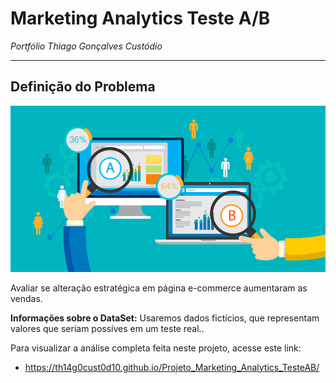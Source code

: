 # **Marketing Analytics Teste A/B**
*Portfólio Thiago Gonçalves Custódio*

---

## **Definição do Problema**

![](testeab.png)

Avaliar se alteração estratégica em página e-commerce aumentaram as vendas.

**Informações sobre o DataSet:** Usaremos dados fictícios, que representam valores que seriam possíves em um teste real..

Para visualizar a análise completa feita neste projeto, acesse este link:

* https://th14g0cust0d10.github.io/Projeto_Marketing_Analytics_TesteAB/
